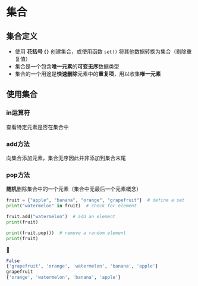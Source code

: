 # 集合
## 集合定义
* 使用 **花括号 `{}`** 创建集合，或使用函数 `set()` 将其他数据转换为集合（剔除重复值）
* 集合是一个包含**唯一元素**的**可变无序**数据类型
* 集合的一个用途是**快速删除**元素中的**重复项**，用以收集**唯一元素**

## 使用集合
### in运算符
查看特定元素是否在集合中

### add方法
向集合添加元素，集合无序因此并非添加到集合末尾

### pop方法
**随机**删除集合中的一个元素（集合中无最后一个元素概念）

```python
fruit = {"apple", "banana", "orange", "grapefruit"}  # define a set
print("watermelon" in fruit)  # check for element

fruit.add("watermelon")  # add an element
print(fruit)

print(fruit.pop())  # remove a random element
print(fruit)
```

:hammer:

```python
False
{'grapefruit', 'orange', 'watermelon', 'banana', 'apple'}
grapefruit
{'orange', 'watermelon', 'banana', 'apple'}
```
